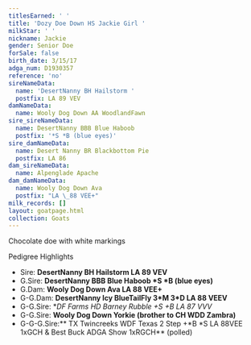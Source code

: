 ```yaml
---
titlesEarned: ' '
title: 'Dozy Doe Down HS Jackie Girl '
milkStar: ' '
nickname: Jackie
gender: Senior Doe
forSale: false
birth_date: 3/15/17
adga_num: D1930357
reference: 'no'
sireNameData:
  name: 'DesertNanny BH Hailstorm '
  postfix: LA 89 VEV
damNameData:
  name: Wooly Dog Down AA WoodlandFawn
sire_sireNameData:
  name: DesertNanny BBB Blue Haboob
  postfix: '*S *B (blue eyes)'
sire_damNameData:
  name: Desert Nanny BR Blackbottom Pie
  postfix: LA 86
dam_sireNameData:
  name: Alpenglade Apache
dam_damNameData:
  name: Wooly Dog Down Ava
  postfix: "LA \_88 VEE+"
milk_records: []
layout: goatpage.html
collection: Goats
---
```

Chocolate doe with white markings

Pedigree Highlights

* Sire: **DesertNanny BH Hailstorm LA 89 VEV**
* G.Sire: **DesertNanny BBB Blue Haboob \*S \*B (blue eyes)**
* G.Dam: **Wooly Dog Down Ava LA  88 VEE+** 
* G-G.Dam: **DesertNanny Icy BlueTailFly 3\*M 3\*D LA 88 VEEV**
* G-G.Sire: **DF Farms HD Barney Rubble +*S +B LA 87 VVV**
* G-G.Sire: **Wooly Dog Down Yorkie (**brother to** CH WDD Zambra)**
* G-G-G.Sire:** TX Twincreeks WDF Texas 2 Step +\*B \*S LA 88VEE 1xGCH & Best Buck ADGA Show 1xRGCH** (polled)
